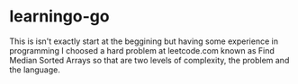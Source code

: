 ﻿# learningo-go
 
 This is isn't exactly start at the beggining but having some experience in programming I choosed a hard problem at leetcode.com known as Find Median Sorted Arrays so that are two levels of complexity, the problem and the language.
